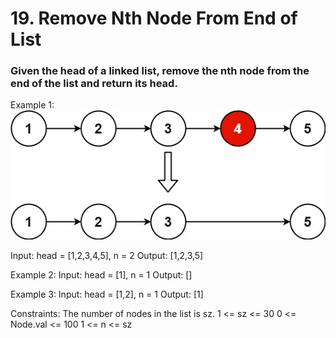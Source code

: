 # 19. Remove Nth Node From End of List

### Given the head of a linked list, remove the nth node from the end of the list and return its head.

Example 1:
![alt text](images/image.png)

Input: head = [1,2,3,4,5], n = 2
Output: [1,2,3,5]

Example 2:
Input: head = [1], n = 1
Output: []

Example 3:
Input: head = [1,2], n = 1
Output: [1]

Constraints:
The number of nodes in the list is sz.
1 <= sz <= 30
0 <= Node.val <= 100
1 <= n <= sz